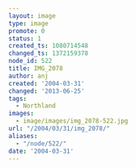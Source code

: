```yaml
---
layout: image
type: image
promote: 0
status: 1
created_ts: 1080714548
changed_ts: 1372159378
node_id: 522
title: IMG_2078
author: anj
created: '2004-03-31'
changed: '2013-06-25'
tags:
  - Northland
images:
  - image/images/img_2078-522.jpg
url: "/2004/03/31/img_2078/"
aliases:
  - "/node/522/"
date: '2004-03-31'
---
```



